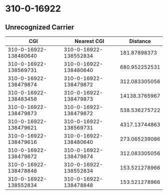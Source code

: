 # 310-0-16922
## Unrecognized Carrier


| CGI | Nearest CGI | Distance |
|-----|-------------|----------|
| 310-0-16922-138480640 | 310-0-16922-138552834 | 181.87898373 |
| 310-0-16922-138569731 | 310-0-16922-138480640 | 680.952252531 |
| 310-0-16922-138479874 | 310-0-16922-138479872 | 312.083305056 |
| 310-0-16922-138483458 | 310-0-16922-138479873 | 14138.3765967 |
| 310-0-16922-138479873 | 310-0-16922-138479872 | 538.536275722 |
| 310-0-16922-138479621 | 310-0-16922-138569731 | 4317.13744863 |
| 310-0-16922-138479616 | 310-0-16922-138480640 | 273.065239086 |
| 310-0-16922-138479872 | 310-0-16922-138479874 | 312.083305056 |
| 310-0-16922-138478848 | 310-0-16922-138552834 | 153.521278966 |
| 310-0-16922-138552834 | 310-0-16922-138478848 | 153.521278966 |
